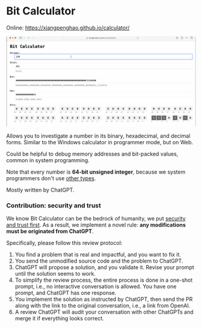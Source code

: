 # Bit Calculator 

Online: https://xiangpenghao.github.io/calculator/

![](/dev/screen2.gif)


Allows you to investigate a number in its binary, hexadecimal, and decimal forms. 
Similar to the Windows calculator in programmer mode, but on Web.

Could be helpful to debug memory addresses and bit-packed values, common in system programming. 

Note that every number is **64-bit unsigned integer**, because we system programmers don't use [other types](https://www.reddit.com/r/ProgrammerHumor/comments/13gt6co/standagainstfloats/#lightbox).

Mostly written by ChatGPT.

### Contribution: security and trust
We know Bit Calculator can be the bedrock of humanity, we put [security and trust first](https://gist.github.com/thesamesam/223949d5a074ebc3dce9ee78baad9e27). 
As a result, we implement a novel rule: **any modifications must be originated from ChatGPT**. 

Specifically, please follow this review protocol:
1. You find a problem that is real and impactful, and you want to fix it.
2. You send the unmodified source code and the problem to ChatGPT.
3. ChatGPT will propose a solution, and you validate it. Revise your prompt until the solution seems to work. 
4. To simplify the review process, the entire process is done in a one-shot prompt, i.e., no interactive conversation is allowed. You have one prompt, and ChatGPT has one response.
5. You implement the solution as instructed by ChatGPT, then send the PR along with the link to the original conversation, i.e., a link from OpenAI.
6. A review ChatGPT will audit your conversation with other ChatGPTs and merge it if everything looks correct.

